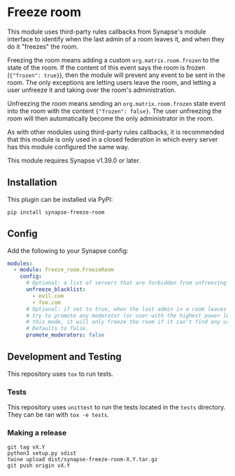 # Freeze room

This module uses third-party rules callbacks from Synapse's module interface to identify
when the last admin of a room leaves it, and when they do it "freezes" the room.

Freezing the room means adding a custom `org.matrix.room.frozen` to the state of the room.
If the content of this event says the room is frozen (`{"frozen": true}`), then the module
will prevent any event to be sent in the room. The only exceptions are letting users leave
the room, and letting a user unfreeze it and taking over the room's administration.

Unfreezing the room means sending an `org.matrix.room.frozen` state event into the room
with the content `{"frozen": false}`. The user unfreezing the room will then automatically
become the only administrator in the room.

As with other modules using third-party rules callbacks, it is recommended that this
module is only used in a closed federation in which every server has this module
configured the same way.

This module requires Synapse v1.39.0 or later.

## Installation

This plugin can be installed via PyPI:

```
pip install synapse-freeze-room
```

## Config

Add the following to your Synapse config:

```yaml
modules:
  - module: freeze_room.FreezeRoom
    config:
      # Optional: a list of servers that are forbidden from unfreezing rooms.
      unfreeze_blacklist:
        - evil.com
        - foo.com
      # Optional: if set to true, when the last admin in a room leaves it, the module will
      # try to promote any moderator (or user with the highest power level) as admin. In
      # this mode, it will only freeze the room if it can't find any user to promote.
      # Defaults to false.
      promote_moderators: false
```

## Development and Testing

This repository uses `tox` to run tests.

### Tests

This repository uses `unittest` to run the tests located in the `tests`
directory. They can be ran with `tox -e tests`.

### Making a release

```
git tag vX.Y
python3 setup.py sdist
twine upload dist/synapse-freeze-room-X.Y.tar.gz
git push origin vX.Y
```